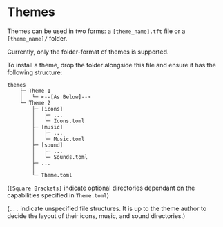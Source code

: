 # Themes

Themes can be used in two forms: a `[theme_name].tft` file or a `[theme_name]/` folder.

Currently, only the folder-format of themes is supported.

To install a theme, drop the folder alongside this file and ensure it has the following structure:

```
themes
	├─ Theme 1
	│	└─ <--[As Below]-->
	└─ Theme 2
		├─ [icons]
		│	├─ ...
		│	└─ Icons.toml
		├─ [music]
		│	├─ ...
		│	└─ Music.toml
		├─ [sound]
		│	├─ ...
		│	└─ Sounds.toml
		├─ ...
		│
		└─ Theme.toml
```

(`[Square Brackets]` indicate optional directories dependant on the capabilities specified in `Theme.toml`)

(`...` indicate unspecified file structures. It is up to the theme author to decide the layout of their icons, music, and sound directories.)